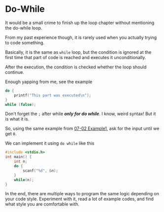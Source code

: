 # Do-While

It would be a small crime to finish up the loop chapter without mentioning the do-while loop.

From my past experience though, it is rarely used when you actually trying to code something.

Basically, it is the same as `while` loop, but the condition is ignored at the first time that part of code is reached and executes it unconditionally.

After the execution, the condition is checked whether the loop should continue.

Enough yapping from me, see the example

```c
do {
    printf("This part was executed\n");
}
while (false);
```

Don't forget the `;` after while ***only for do while***. I know, weird syntax! But it is what it is.

So, using the same example from [07-02 Example1](./07-02%20Example1.md), ask for the input until we get `0`.

We can implement it using `do while` like this

```c
#include <stdio.h>
int main() {
    int n;
    do {
        scanf("%d", &n);
    }
    while(n);
}
```

In the end, there are multiple ways to program the same logic depending on your code style. Experiment with it, read a lot of example codes, and find what style you are comfortable with.
